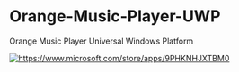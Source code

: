 # Orange-Music-Player-UWP
Orange Music Player Universal Windows Platform

<!-- display an HTML-only app badge. Useful when you can't execute JS, such as in Github markdown pages -->
<a href="ms-windows-store://pdp/?ProductId=9PHKNHJXTBM0">
   <img src="" alt="https://www.microsoft.com/store/apps/9PHKNHJXTBM0" />
</a>
